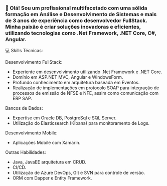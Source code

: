 ### 👋 Olá! Sou um profissional multifacetado com uma sólida formação em Análise e Desenvolvimento de Sistemas e mais de 3 anos de experiência como desenvolvedor FullStack. Minha paixão é criar soluções inovadoras e eficientes, utilizando tecnologias como .Net Framework, .NET Core, C#, Angular.

💻 Skills Técnicas:

Desenvolvimento FullStack:
* Experiente em desenvolvimento utilizando .Net Framework e .NET Core.
* Domínio em ASP.NET MVC, Angular e WindowsForm.
* Profundo conhecimento em arquitetura baseada em Eventos.
* Realização de implementações em protocolo SOAP para integração de processos de emissão de NFSE e NFE, assim como comunicação com ERP SAP.

Bancos de Dados:
* Expertise em Oracle DB, PostgreSql e SQL Server.
* Utilização do Elasticsearch (Kibana) para monitoramento de Logs.

Desenvolvimento Mobile:
* Aplicações Mobile com Xamarin.

Outras Habilidades:
* Java, JavaEE arquitetura em CRUD.
* CI/CD.
* Utilização de Azure DevOps, Git e SVN para controle de versão.
* ORM com Dapper e Entity Framework.



<!--
**EdgarHygino/EdgarHygino** is a ✨ _special_ ✨ repository because its `README.md` (this file) appears on your GitHub profile.

Here are some ideas to get you started:

- 🔭 I’m currently working on ...
- 🌱 I’m currently learning ...
- 👯 I’m looking to collaborate on ...
- 🤔 I’m looking for help with ...
- 💬 Ask me about ...
- 📫 How to reach me: ...
- 😄 Pronouns: ...
- ⚡ Fun fact: ...
-->
